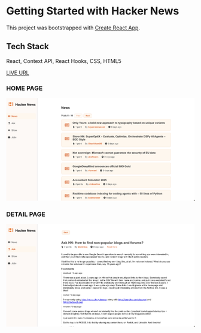 # Getting Started with Hacker News

This project was bootstrapped with [Create React App](https://github.com/facebook/create-react-app).

## Tech Stack
React, Context API, React Hooks, CSS, HTML5

[LIVE URL](https://kaidencoder.github.io/hacker-news)

### HOME PAGE
![Hacker News Home Page](public/screenshots/hacker-news-homepage.png)

### DETAIL PAGE
![Hacker News Detail Page](public/screenshots/hacker-news-detailpage.png)